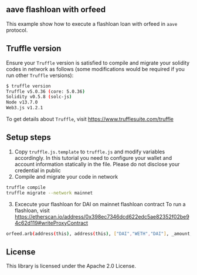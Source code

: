 ## aave flashloan with orfeed

This example show how to execute a flashloan loan with orfeed in `aave` protocol.

## Truffle version

Ensure your `Truffle` version is satisfied to compile and migrate your solidity codes in network as follows (some modifications would be required if you run other `Truffle` versions):
```sh
$ truffle version
Truffle v5.0.36 (core: 5.0.36)
Solidity v0.5.8 (solc-js)
Node v13.7.0
Web3.js v1.2.1
```
To get details about `Truffle`, visit https://www.trufflesuite.com/truffle

## Setup steps
 
1. Copy `truffle.js.template` to `truffle.js` and modify variables accordingly. In this tutorial you need to configure your wallet and account information statically in the file. Please do not disclose your credential in public
2. Compile and migrate your code in network
```sh
truffle compile
truffle migrate --network mainnet
```
3. Excecute your flashloan for DAI on mainnet flashloan contract
To run a flashloan, visit https://etherscan.io/address/0x398ec7346dcd622edc5ae82352f02be94c62d119#writeProxyContract
```sh
orfeed.arb(address(this), address(this), ["DAI","WETH","DAI"], _amount, ["UNISWAP","UNISWAP","UNISWAP"]);
```
 
## License

This library is licensed under the Apache 2.0 License.
